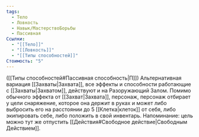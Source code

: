```yaml
---
tags:
  - Тело
  - Ловкость
  - Навык/МастерствоБорьбы
  - Пассивная
Ссылки:
  - "[[Тело]]"
  - "[[Ловкость]]"
  - "[[Типы способностей]]"
Стоимость: "5"
---
```

([[Типы способностей#Пассивная способность|П]]) Альтернативная вариация [[Захваты|Захвата]], все эффекты и способности работающие с [[Захваты|Захватом]], действуют и на Разоружающий Залом. Помимо обычного эффекта от [[Захват|Захвата]], персонаж, персонаж отбирает у цели снаряжение, которое она держит в руках и может либо выбросить его на расстоянии до 5 [[Клетка|клеток]] от себя, либо экипировать себе, либо положить в свой инвентарь. 
Напоминание: цель можно тут же отпустить [[Действия#Свободное действие|Свободным Действием]].
